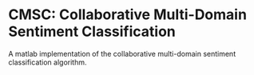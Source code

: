 # CMSC: Collaborative Multi-Domain Sentiment Classification
A matlab implementation of the collaborative multi-domain sentiment classification algorithm.

